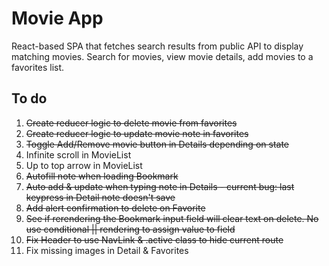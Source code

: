 # Movie App

React-based SPA that fetches search results from public API to display matching movies.
Search for movies, view movie details, add movies to a favorites list.

## To do

1. ~~Create reducer logic to delete movie from favorites~~
2. ~~Create reducer logic to update movie note in favorites~~
3. ~~Toggle Add/Remove movie button in Details depending on state~~
4. Infinite scroll in MovieList
5. Up to top arrow in MovieList
6. ~~Autofill note when loading Bookmark~~
7. ~~Auto add & update when typing note in Details - current bug: last keypress in Detail note doesn't save~~
8. ~~Add alert confirmation to delete on Favorite~~
9. ~~See if rerendering the Bookmark input field will clear text on delete. No use conditional || rendering to assign value to field~~
10. ~~Fix Header to use NavLink & .active class to hide current route~~
11. Fix missing images in Detail & Favorites
